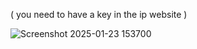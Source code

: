 ( you need to have a key in the ip website )


![Screenshot 2025-01-23 153700](https://github.com/user-attachments/assets/79bd5349-cce5-46b4-82cf-c65569b1317b)
